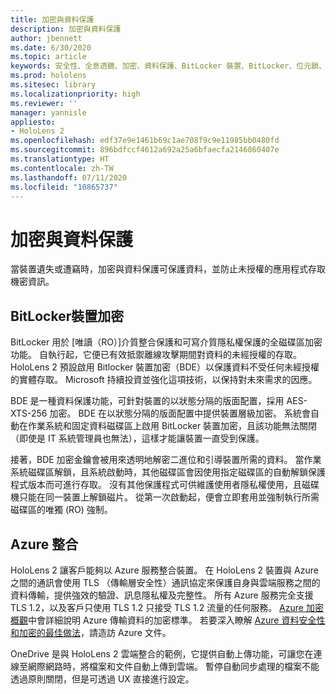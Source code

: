 ```yaml
---
title: 加密與資料保護
description: 加密與資料保護
author: jbennett
ms.date: 6/30/2020
ms.topic: article
keywords: 安全性、全息透鏡、加密、資料保護、BitLocker 裝置、BitLocker、位元鎖、位元鎖加密、azure 整合
ms.prod: hololens
ms.sitesec: library
ms.localizationpriority: high
ms.reviewer: ''
manager: yannisle
appliesto:
- HoloLens 2
ms.openlocfilehash: edf37e9e1461b69c1ae708f9c9e11985bb0480fd
ms.sourcegitcommit: 896bdfccf4612a692a25a6bfaecfa2146860407e
ms.translationtype: HT
ms.contentlocale: zh-TW
ms.lasthandoff: 07/11/2020
ms.locfileid: "10865737"
---
```

# 加密與資料保護

當裝置遺失或遭竊時，加密與資料保護可保護資料，並防止未授權的應用程式存取機密資訊。

## BitLocker裝置加密

BitLocker 用於 [唯讀（RO）]介質整合保護和可寫介質隱私權保護的全磁碟區加密功能。  自執行起，它便已有效抵禦離線攻擊期間對資料的未經授權的存取。 HoloLens 2 預設啟用 Bitlocker 裝置加密（BDE）以保護資料不受任何未經授權的實體存取。 Microsoft 持續投資並強化這項技術，以保持對未來需求的因應。

BDE 是一種資料保護功能，可針對裝置的以狀態分隔的版面配置，採用 AES-XTS-256 加密。 BDE 在以狀態分隔的版面配置中提供裝置層級加密。 系統會自動在作業系統和固定資料磁碟區上啟用 BitLocker 裝置加密，且該功能無法關閉（即使是 IT 系統管理員也無法），這樣才能讓裝置一直受到保護。

接著，BDE 加密金鑰會被用來透明地解密二進位和引導裝置所需的資料。 當作業系統磁碟區解鎖，且系統啟動時，其他磁碟區會因使用指定磁碟區的自動解鎖保護程式版本而可進行存取。 沒有其他保護程式可供維護使用者隱私權使用，且磁碟機只能在同一裝置上解鎖磁片。 從第一次啟動起，便會立即套用並強制執行所需磁碟區的唯獨 (RO) 強制。

## Azure 整合 

HoloLens 2 讓客戶能夠以 Azure 服務整合裝置。 在 HoloLens 2 裝置與 Azure 之間的通訊會使用 TLS （傳輸層安全性）通訊協定來保護自身與雲端服務之間的資料傳輸，提供強效的驗證、訊息隱私權及完整性。 所有 Azure 服務完全支援 TLS 1.2，以及客戶只使用 TLS 1.2 只接受 TLS 1.2 流量的任何服務。 [Azure 加密概觀](https://docs.microsoft.com/azure/security/fundamentals/encryption-overview)中會詳細說明 Azure 傳輸資料的加密標準。 若要深入瞭解 [Azure 資料安全性和加密的最佳做法](https://docs.microsoft.com/azure/security/fundamentals/data-encryption-best-practices)，請造訪 Azure 文件。 

OneDrive 是與 HoloLens 2 雲端整合的範例，它提供自動上傳功能，可讓您在連線至網際網路時，將檔案和文件自動上傳到雲端。 暫停自動同步處理的檔案不能透過原則關閉，但是可透過 UX 直接進行設定。 
